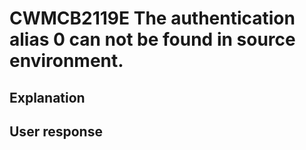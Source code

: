 # CWMCB2119E The authentication alias 0 can not be found in source environment.

## Explanation

## User response